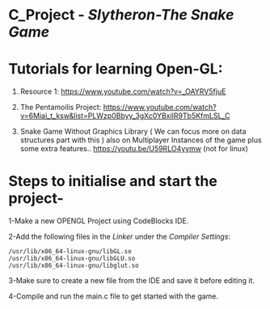 # C_Project - *Slytheron-The Snake Game*

# Tutorials for learning Open-GL:

1. Resource 1: https://www.youtube.com/watch?v=_OAYRV5fjuE

2. The Pentamoilis Project: https://www.youtube.com/watch?v=6Miai_t_ksw&list=PLWzp0Bbyy_3gXc0YBxiIR9Tb5KfmLSL_C


3. Snake Game Without Graphics Library ( We can focus more on data structures part with this ) also on Multiplayer Instances of the game plus some extra features.. https://youtu.be/U59RLO4yymw (not for linux)

# Steps to initialise and start the project-

  1-Make a new OPENGL Project using CodeBlocks IDE.
  
  2-Add the following files in the *Linker* under the *Compiler Settings*:
  
    /usr/lib/x86_64-linux-gnu/libGL.so
    /usr/lib/x86_64-linux-gnu/libGLU.so
    /usr/lib/x86_64-linux-gnu/libglut.so
    
  3-Make sure to create a new file from the IDE and save it before editing it.
  
  4-Compile and run the main.c file to get started with the game.
